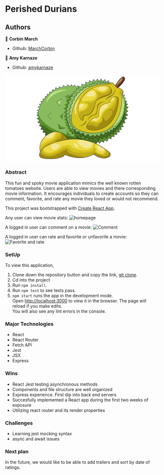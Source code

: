 # Perished Durians

## Authors

👤 **Corbin March**
- Github: [MarchCorbin](https://github.com/MarchCorbin)

👤 **Amy Karnaze**
- Github: [amykarnaze](https://github.com/amykarnaze/bon-appetit/commits?author=relyt4me)

![logo](src/Assets/durianlogo.png)

### Abstract

This fun and spoky movie application mimics the well known rotten tomatoes website. Users are able to view movies and there corresponding movie information. It encourages individuals to create accounts so they can comment, favorite, and rate any movie they loved or would not recommend.

This project was bootstrapped with [Create React App](https://github.com/facebook/create-react-app).

Any user can view movie stats:
![homepage](https://media.giphy.com/media/hTJF0gJtHlxSc4JVJO/giphy.gif)

A logged in user can comment on a movie:
![Comment](https://media.giphy.com/media/fvjyDsCBf3E2jtGpcT/giphy.gif)

A logged in user can rate and favorite or unfavorite a movie:
![Favorite and rate](https://media.giphy.com/media/RhXwOa11ZiF16rXNAV/giphy.gif)

### SetUp

To view this application,
1) Clone down the repository button and copy the link, [git clone](git@github.com:MarchCorbin/amy-corbin-rancidtomatillos.git).
2) Cd into the project
3) Run `npm install`.
4) Run `npm test` to see tests pass.
5) `npm start` runs the app in the development mode.<br />
Open [http://localhost:3000](http://localhost:3000) to view it in the browser.
The page will reload if you make edits.<br />
You will also see any lint errors in the console.

### Major Technologies
* React
* React Router
* Fetch API
* Jest
* JSX
* Express

### Wins
* React Jest testing asynchronous methods
* Components and file structure are well organized 
* Express experience. First dip into back end servers
* Succesfully implemented a React app during the first two weeks of exposure
* Utilizing react router and its render properties

### Challenges
* Learning jest mocking syntax
* async and await issues

### Next plan

In the future, we would like to be able to add trailers and sort by date of ratings.